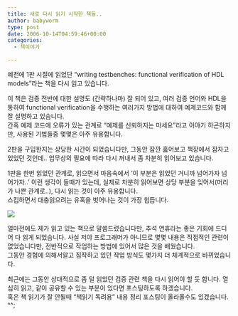 ```yaml
---
title: 새로 다시 읽기 시작한 책들..
author: babyworm
type: post
date: 2006-10-14T04:59:46+00:00
categories:
  - 책이야기

---
```

예전에 1판 시절에 읽었단 “writing testbenches: functional verification of HDL models”라는 책을 다시 읽고 있습니다.

이 책은 검증 전반에 대한 설명도 (간략하나마) 잘 되어 있고, 여러 검증 언어와 HDL을 통하여 functional verification을 수행하는 여러가지 방법에 대하여 예제코드와 함께 잘 설명하고 있습니다.
<br>
간혹 예제 코드에 오류가 있는 관계로 “예제를 신뢰하지는 마세요”라고 이야기 하곤하지만, 사용된 기법들중 몇몇은 아주 유용합니다.

2판을 구입한지는 상당한 시간이 되었습니다만, 그동안 잠깐 훓어보고 책장에서 잠자고 있었던 것인데..
업무상의 필요에 따라 다시 꺼내서 좀 차분히 읽어보고 있습니다.

1판을 한번 읽었던 관계로, 읽으면서 마음속에서 ‘이 부분은 읽었던 거니까 넘어가자 넘어가자..’ 이런 생각이 들때가 있는데, 실제로 차분히 읽어보면 상당 부분을 잊어서(머리가 나쁜 관계로..), 다시 읽는 것이 아주 유용합니다.
<br>
스킵하면서 대충읽으려는 유혹을 벗어나는 것이 가장 힘듭니다.

<img decoding="async" src="https://image.aladdin.co.kr/coveretc/book/covermini/8991268072_1.jpg" >

얼마전에도 제가 읽고 있는 책으로 말씀드렸습니다만, 추석 연휴라는 좋은 기회에 드디어 다 읽게 되었습니다. 사실 저야 프로그래머가 아니므로 몇몇 내용은 직접적인 관련이 없었습니다만, 전반적으로 작업하는 방법에 있어서 많은 것을 배웠습니다.
<br>
그동안 경험에 의해서알고 짐작하고 있던 작업 방식도 몇가지 더 체계적으로 바뀌었습니다.

최근에는 그동안 상대적으로 좀 덜 읽었던 검증 관련 책을 다시 읽어야 할 듯 합니다. 열심히 읽고, 같이 공유할 수 있는 부분이 있다면 포스팅하도록 하겠습니다.
<br>
혹은 책 읽기가 잘 안될때 “책읽기 독려용” 내용 정리 포스팅이 올라올수도 있겠습니다. ^^;
